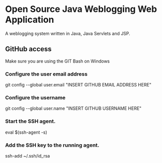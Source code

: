 # Open Source Java Weblogging Web Application

A weblogging system written in Java, Java Servlets and JSP.

## GitHub access

Make sure you are using the GIT Bash on Windows

### Configure the user email address
git config --global user.email "INSERT GITHUB EMAIL ADDRESS HERE"

### Configure the username
git config --global user.name "INSERT GITHUB USERNAME HERE"

### Start the SSH agent.
eval $(ssh-agent -s)

### Add the SSH key to the running agent.
ssh-add ~/.ssh/id_rsa
